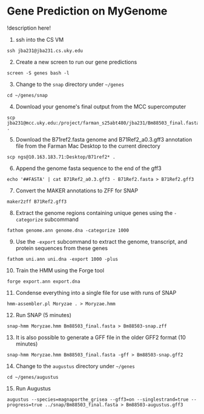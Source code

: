 # Gene Prediction on MyGenome

!description here!

1. ssh into the CS VM

```
ssh jba231@jba231.cs.uky.edu
```

2. Create a new screen to run our gene predictions

```
screen -S genes bash -l
```

3. Change to the `snap` directory under `~/genes`

```
cd ~/genes/snap
```

4. Download your genome's final output from the MCC supercomputer

```
scp jba231@mcc.uky.edu:/project/farman_s25abt480/jba231/Bm88503_final.fasta .
```

5. Download the B71ref2.fasta genome and B71Ref2_a0.3.gff3 annotation file from the Farman Mac Desktop to the current directory

```
scp ngs@10.163.183.71:Desktop/B71ref2* .
```

6. Append the genome fasta sequence to the end of the gff3

```
echo '##FASTA' | cat B71Ref2_a0.3.gff3 - B71Ref2.fasta > B71Ref2.gff3
```

7. Convert the MAKER annotations to ZFF for SNAP

```
maker2zff B71Ref2.gff3
```

8. Extract the genome regions containing unique genes using the `-categorize` subcommand

```
fathom genome.ann genome.dna -categorize 1000
```

9. Use the `-export` subcommand to extract the genome, transcript, and protein sequences from these genes

```
fathom uni.ann uni.dna -export 1000 -plus
```

10. Train the HMM using the Forge tool

```
forge export.ann export.dna
```

11. Condense everything into a single file for use with runs of SNAP

```
hmm-assembler.pl Moryzae . > Moryzae.hmm
```

12. Run SNAP (5 minutes)

```
snap-hmm Moryzae.hmm Bm88503_final.fasta > Bm88503-snap.zff
```

13. It is also possible to generate a GFF file in the older GFF2 format (10 minutes)

```
snap-hmm Moryzae.hmm Bm88503_final.fasta -gff > Bm88503-snap.gff2
```

14. Change to the `augustus` directory under `~/genes`

```
cd ~/genes/augustus
```

15. Run Augustus 

```
augustus --species=magnaporthe_grisea --gff3=on --singlestrand=true --progress=true ../snap/Bm88503_final.fasta > Bm88503-augustus.gff3
```
